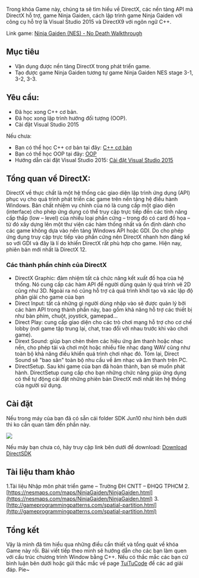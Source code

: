 Trong khóa Game này, chúng ta sẽ tìm hiểu về DirectX, các nền tảng API mà DirectX hỗ trợ, game Ninja Gaiden, cách lập trình game Ninja Gaiden với công cụ hỗ trợ là Visual Studio 2015 và DirectX9 với ngôn ngữ C++.

Link game: [Ninja Gaiden (NES) - No Death Walkthrough](https://www.youtube.com/watch?v=ueeKMQSS4bw&feature=youtu.be&fbclid=IwAR0reolyKRosEbMsZcp85G4tFYrQSbl6LlS1R7hrMBqf5PyeRelqMRmgN8E)

## Mục tiêu
- Vận dụng được nền tảng DirectX trong phát triển game.
- Tạo được game Ninja Gaiden tương tự game Ninja Gaiden NES stage 3-1, 3-2, 3-3. 

## Yêu cầu:
- Đã học xong C++ cơ bản.
- Đã học xong lập trình hướng đối tượng (OOP).
- Cài đặt Visual Studio 2015

Nếu chưa:
- Bạn có thể học C++ cơ bản tại đây: [C++ cơ bản](https://tuitucode.github.io/cpp/)
- Bạn có thể học OOP tại đây: [OOP](https://tuitucode.github.io/cpp/oop/)
- Hướng dẫn cài đặt Visual Studio 2015: [Cài đặt Visual Studio 2015](https://tuitucode.github.io/cpp/cai-dat-visual-studio-2015/)

## Tổng quan về DirectX:
DirectX về thực chất là một hệ thống các giao diện lập trình ứng dụng (API) phục vụ cho quá trình phát triển các game trên nền tảng hệ điều hành Windows. Bản chất nhiệm vụ chính của nó là cung cấp một giao diện (interface) cho phép ứng dụng có thể truy cập trực tiếp đến các tính năng cấp thấp (low – level) của nhiều loại phần cứng – trong đó có card đồ họa – từ đó xây dựng lên một thư viện các hàm thống nhất và ổn định dành cho các game không dựa vào nền tảng Windows API hoặc GDI. Do cho phép ứng dụng truy cập trực tiếp vào phần cứng nên DirectX nhanh hơn đáng kể so với GDI và đây là lí do khiến DirectX rất phù hợp cho game. Hiện nay, phiên bản mới nhất là DirectX 12.
### Các thành phần chính của DirectX
- DirectX Graphic: đảm nhiệm tất cả chức năng kết xuất đồ họa của hệ thống. Nó cung cấp các hàm API để người dùng quản lý quá trình vẽ 2D cũng như 3D. Ngoài ra nó cũng hỗ trợ cả quá trình khởi tạo và xác lập độ phân giải cho game của bạn
- Direct Input: tất cả những gì người dùng nhập vào sẽ được quản lý bởi các hàm API trong thành phần này, bao gồm khả năng hỗ trợ các thiết bị như bàn phím, chuột, joystick, gamepad…
- Direct Play: cung cấp giao diện cho các trò chơi mạng hỗ trợ cho cơ chế lobby (nơi game tập trung lại, chat, trao đổi với nhau trước khi vào chơi game).
- Dirext Sound: giúp bạn chèn thêm các hiệu ứng âm thanh hoặc nhạc nền, cho phép tải và chơi một hoặc nhiều file nhạc dạng WAV cũng như toàn bộ khả năng điều khiển quá trình chơi nhạc đó. Tóm lại, Direct Sound sẽ "bao sân" toàn bộ nhu cầu về âm nhạc và âm thanh trên PC.    
- DirectSetup. Sau khi game của bạn đã hoàn thành, bạn sẽ muốn phát hành. DirectSetup cung cấp cho bạn những chức năng giúp ứng dụng có thể tự động cài đặt những phiên bản DirectX mới nhất lên hệ thống của người sử dụng. 

## Cài đặt
Nếu trong máy của bạn đã có sẵn cái folder SDK Jun10 như hình bên dưới thì ko cần quan tâm đến phần này.

![](https://1.bp.blogspot.com/-QI0jeBcQeD4/XSdPCz_tKlI/AAAAAAAAEB0/muKMMjM-1WIgdu_sMLEc3avFDheaoml_ACLcBGAs/s1600/sdk.jpg)

Nếu máy bạn chưa có, hãy truy cập link bên dưới để download:
[Download DirectSDK](https://www.microsoft.com/en-us/download/details.aspx?id=6812)
## Tài liệu tham khảo
1.Tài liệu Nhập môn phát triển game – Trường ĐH CNTT – ĐHQG TPHCM
2.[https://nesmaps.com/maps/NinjaGaiden/NinjaGaiden.html](https://nesmaps.com/maps/NinjaGaiden/NinjaGaiden.html)
3.[http://gameprogrammingpatterns.com/spatial-partition.html](http://gameprogrammingpatterns.com/spatial-partition.html)

## Tổng kết
Vậy là mình đã tìm hiểu qua những điều cần thiết và tổng quát về khóa Game này rồi. Bài viết tiếp theo mình sẽ hướng dẫn cho các bạn làm quen với cấu trúc chương trình Window bằng C++. Nếu có thắc mắc các bạn cứ bình luận bên dưới hoặc gửi thắc mắc về page [TuiTuCode](https://www.facebook.com/shareAboutIT/) để các ad giải đáp. Pie~